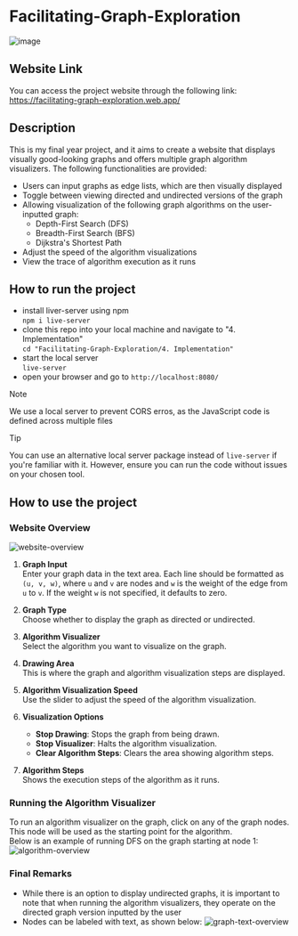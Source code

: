 # Facilitating-Graph-Exploration
![image](https://github.com/user-attachments/assets/7bd913c6-f449-44e4-b8d6-391ba5f18be8)

## Website Link
You can access the project website through the following link: https://facilitating-graph-exploration.web.app/

## Description
This is my final year project, and it aims to create a website that displays visually good-looking graphs and offers multiple graph algorithm visualizers. The following functionalities are provided:
- Users can input graphs as edge lists, which are then visually displayed
- Toggle between viewing directed and undirected versions of the graph
- Allowing visualization of the following graph algorithms on the user-inputted graph:
  - Depth-First Search (DFS)
  - Breadth-First Search (BFS)
  - Dijkstra's Shortest Path
- Adjust the speed of the algorithm visualizations
- View the trace of algorithm execution as it runs

## How to run the project
- install liver-server using npm <br/>
  ```npm i live-server```
- clone this repo into your local machine and navigate to "4. Implementation" <br/>
  ```cd "Facilitating-Graph-Exploration/4. Implementation"```
- start the local server <br/>
  ```live-server```
- open your browser and go to ```http://localhost:8080/```

> [!NOTE]
> We use a local server to prevent CORS erros, as the JavaScript code is defined across multiple files

> [!TIP]
> You can use an alternative local server package instead of ```live-server``` if you're familiar with it. However, ensure you can run the code without issues on your chosen tool.

## How to use the project
### Website Overview
![website-overview](https://github.com/user-attachments/assets/93d888d7-1264-4027-a7d6-2115a3c0181b)

<ol><li><p><strong>Graph Input</strong><br>Enter your graph data in the text area. Each line should be formatted as <code>(u, v, w)</code>, where <code>u</code> and <code>v</code> are nodes and <code>w</code> is the weight of the edge from <code>u</code> to <code>v</code>. If the weight <code>w</code> is not specified, it defaults to zero.</p></li><li><p><strong>Graph Type</strong><br>Choose whether to display the graph as directed or undirected.</p></li><li><p><strong>Algorithm Visualizer</strong><br>Select the algorithm you want to visualize on the graph.</p></li><li><p><strong>Drawing Area</strong><br>This is where the graph and algorithm visualization steps are displayed.</p></li><li><p><strong>Algorithm Visualization Speed</strong><br>Use the slider to adjust the speed of the algorithm visualization.</p></li><li><p><strong>Visualization Options</strong></p><ul><li><strong>Stop Drawing</strong>: Stops the graph from being drawn.</li><li><strong>Stop Visualizer</strong>: Halts the algorithm visualization.</li><li><strong>Clear Algorithm Steps</strong>: Clears the area showing algorithm steps.</li></ul></li><li><p><strong>Algorithm Steps</strong><br>Shows the execution steps of the algorithm as it runs.</p></li></ol>

### Running the Algorithm Visualizer
To run an algorithm visualizer on the graph, click on any of the graph nodes. This node will be used as the starting point for the algorithm. <br/>
Below is an example of running DFS on the graph starting at node 1:
![algorithm-overview](https://github.com/user-attachments/assets/41eb6b76-4f14-4c9d-9ef6-c8b32bd5a813)

### Final Remarks
- While there is an option to display undirected graphs, it is important to note that when running the algorithm visualizers, they operate on the directed graph version inputted by the user
- Nodes can be labeled with text, as shown below:
  ![graph-text-overview](https://github.com/user-attachments/assets/d014d2a1-bf71-475f-aaf2-e726170e4e2b)

